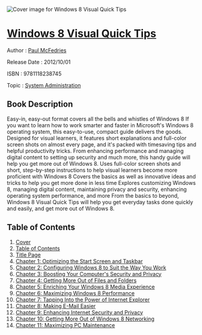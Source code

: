 ![Cover image for Windows 8 Visual Quick Tips](https://imgdetail.ebookreading.net/cover/cover/system_admin/EB9781118238745.jpg)

[Windows 8 Visual Quick Tips](https://ebookreading.net/view/book/Windows+8+Visual+Quick+Tips-EB9781118238745_1.html "Windows 8 Visual Quick Tips")
====================================================================================================================

Author : [Paul McFedries](https://ebookreading.net/search/author/Paul+McFedries)

Release Date : 2012/10/01

ISBN : 9781118238745

Topic : [System Administration](https://ebookreading.net/search/category/system-administration)

Book Description
-----------------

Easy-in, easy-out format covers all the bells and whistles of Windows 8
If you want to learn how to work smarter and faster in Microsoft's Windows 8 operating system, this easy-to-use, compact guide delivers the goods. Designed for visual learners, it features short explanations and full-color screen shots on almost every page, and it's packed with timesaving tips and helpful productivity tricks. From enhancing performance and managing digital content to setting up security and much more, this handy guide will help you get more out of Windows 8.
Uses full-color screen shots and short, step-by-step instructions to help visual learners become more proficient with Windows 8
Covers the basics as well as innovative ideas and tricks to help you get more done in less time
Explores customizing Windows 8, managing digital content, maintaining privacy and security, enhancing operating system performance, and more
From the basics to beyond, Windows 8 Visual Quick Tips will help you get everyday tasks done quickly and easily, and get more out of Windows 8.
              
Table of Contents
-----------------

1. [Cover](https://ebookreading.net/view/book/Windows+8+Visual+Quick+Tips-EB9781118238745_1.html)
1. [Table of Contents](https://ebookreading.net/view/book/Windows+8+Visual+Quick+Tips-EB9781118238745_2.html)
1. [Title Page](https://ebookreading.net/view/book/Windows+8+Visual+Quick+Tips-EB9781118238745_3.html)
1. [Chapter 1: Optimizing the Start Screen and Taskbar](https://ebookreading.net/view/book/Windows+8+Visual+Quick+Tips-EB9781118238745_4.html)
1. [Chapter 2: Configuring Windows 8 to Suit the Way You Work](https://ebookreading.net/view/book/Windows+8+Visual+Quick+Tips-EB9781118238745_5.html)
1. [Chapter 3: Boosting Your Computer&#39;s Security and Privacy](https://ebookreading.net/view/book/Windows+8+Visual+Quick+Tips-EB9781118238745_6.html)
1. [Chapter 4: Getting More Out of Files and Folders](https://ebookreading.net/view/book/Windows+8+Visual+Quick+Tips-EB9781118238745_7.html)
1. [Chapter 5: Enriching Your Windows 8 Media Experience](https://ebookreading.net/view/book/Windows+8+Visual+Quick+Tips-EB9781118238745_8.html)
1. [Chapter 6: Maximizing Windows 8 Performance](https://ebookreading.net/view/book/Windows+8+Visual+Quick+Tips-EB9781118238745_9.html)
1. [Chapter 7: Tapping Into the Power of Internet Explorer](https://ebookreading.net/view/book/Windows+8+Visual+Quick+Tips-EB9781118238745_10.html)
1. [Chapter 8: Making E-Mail Easier](https://ebookreading.net/view/book/Windows+8+Visual+Quick+Tips-EB9781118238745_11.html)
1. [Chapter 9: Enhancing Internet Security and Privacy](https://ebookreading.net/view/book/Windows+8+Visual+Quick+Tips-EB9781118238745_12.html)
1. [Chapter 10: Getting More Out of Windows 8 Networking](https://ebookreading.net/view/book/Windows+8+Visual+Quick+Tips-EB9781118238745_13.html)
1. [Chapter 11: Maximizing PC Maintenance](https://ebookreading.net/view/book/Windows+8+Visual+Quick+Tips-EB9781118238745_14.html)
